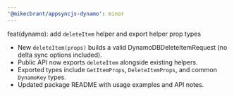 ```yaml
---
'@mikecbrant/appsyncjs-dynamo': minor
---
```


feat(dynamo): add `deleteItem` helper and export helper prop types

- New `deleteItem(props)` builds a valid DynamoDBDeleteItemRequest (no delta sync options included).
- Public API now exports `deleteItem` alongside existing helpers.
- Exported types include `GetItemProps`, `DeleteItemProps`, and common `DynamoKey` types.
- Updated package README with usage examples and API notes.

